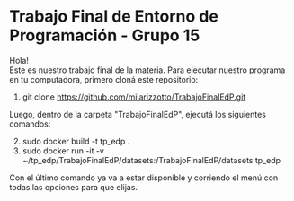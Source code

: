 # Trabajo Final de Entorno de Programación - Grupo 15
Hola!  
Este es nuestro trabajo final de la materia. Para ejecutar nuestro programa en tu computadora, primero cloná este repositorio:  
1) git clone https://github.com/milarizzotto/TrabajoFinalEdP.git

Luego, dentro de la carpeta "TrabajoFinalEdP", ejecutá los siguientes comandos:  

2) sudo docker build -t tp_edp .  
3) sudo docker run -it -v ~/tp_edp/TrabajoFinalEdP/datasets:/TrabajoFinalEdP/datasets tp_edp

Con el último comando ya va a estar disponible y corriendo el menú con todas las opciones para que elijas.
